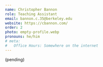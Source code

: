```yaml
---
name: Christopher Bannon
role: Teaching Assistant
email: bannon.c.35@berkeley.edu
website: https://cbannon.com/
order: 2
photo: empty-profile.webp
pronouns: he/him
# meta:
#   Office Hours: Somewhere on the internet
---
```


<!-- [Schedule an appointment](#){: .btn .btn-outline } -->

(pending)
